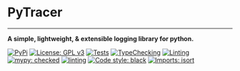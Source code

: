 # PyTracer

---
**A simple, lightweight, & extensible logging library for python.**

[![PyPi](https://img.shields.io/pypi/v/pytraced)](https://pypi.org/project/pytraced/) [![License: GPL v3](https://img.shields.io/badge/License-GPLv3-blue.svg)](https://www.gnu.org/licenses/gpl-3.0) [![Tests](https://github.com/ErisFletcher/pytraced/actions/workflows/tests.yml/badge.svg)](https://github.com/ErisFletcher/pytraced/actions/workflows/tests.yml) [![TypeChecking](https://github.com/ErisFletcher/pytraced/actions/workflows/types.yml/badge.svg)](https://github.com/ErisFletcher/pytraced/actions/workflows/types.yml) [![Linting](https://github.com/ErisFletcher/pytraced/actions/workflows/lint.yml/badge.svg)](https://github.com/ErisFletcher/pytraced/actions/workflows/lint.yml) [![mypy: checked](https://img.shields.io/static/v1?label=mypy&message=checked&color=green)](https://github.com/python/mypy) [![linting](https://img.shields.io/badge/linting-pylint-yellowgreen)](https://github.com/pylint-dev/pylint) [![Code style: black](https://img.shields.io/badge/code%20style-black-000000.svg)](https://github.com/psf/black) [![Imports: isort](https://img.shields.io/badge/%20imports-isort-%231674b1?style=flat&labelColor=ef8336)](https://pycqa.github.io/isort/)
